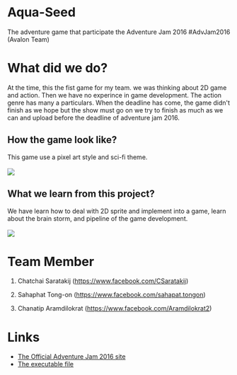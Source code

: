 # Aqua-Seed
The adventure game that participate the Adventure Jam 2016 #AdvJam2016 (Avalon Team)

# What did we do?
At the time, this the fist game for my team. we was thinking about 2D game and action. Then we have no experince in game development. 
The action genre has many a particulars. When the deadline has come, the game didn't finish as we hope but the show must go on we try to 
finish as much as we can and upload before the deadline of adventure jam 2016.

## How the game look like?

This game use a pixel art style and sci-fi theme.
<br>
<br>
<img src="https://github.com/Sahapat/Aqua-Seed/blob/master/Sceenshots/Game.PNG">

## What we learn from this project?

We have learn how to deal with 2D sprite and implement into a game, learn about the brain storm, and pipeline of the game development.
<br>
<br>
<img src="https://github.com/Sahapat/Aqua-Seed/blob/master/Sceenshots/GamePlay.gif">

# Team Member
1) Chatchai Saratakij
(https://www.facebook.com/CSaratakij)

2) Sahaphat Tong-on
(https://www.facebook.com/sahapat.tongon)

3) Chanatip Aramdilokrat
(https://www.facebook.com/Aramdilokrat2)

# Links
- [The Official Adventure Jam 2016 site](http://jams.gamejolt.io/adventurejam2016)
- [The executable file](https://github.com/Sahapat/Aqua-Seed/tree/master/Build)
